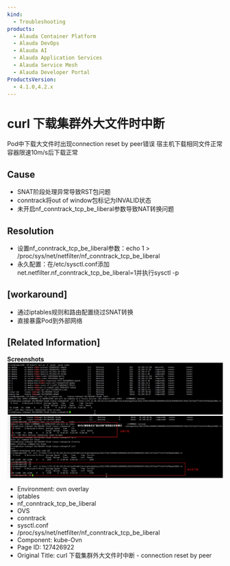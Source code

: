 ```yaml
---
kind:
  - Troubleshooting
products:
  - Alauda Container Platform
  - Alauda DevOps
  - Alauda AI
  - Alauda Application Services
  - Alauda Service Mesh
  - Alauda Developer Portal
ProductsVersion:
  - 4.1.0,4.2.x
---
```

<!-- A type of document that involves encountering a fault, diagnosing it, performing root cause analysis, and providing solutions. -->

# curl 下载集群外大文件时中断

Pod中下载大文件时出现connection reset by peer错误 宿主机下载相同文件正常 容器限速10m/s后下载正常

## Cause
- SNAT阶段处理异常导致RST包问题
- conntrack将out of window包标记为INVALID状态
- 未开启nf_conntrack_tcp_be_liberal参数导致NAT转换问题

## Resolution
- 设置nf_conntrack_tcp_be_liberal参数：echo 1 > /proc/sys/net/netfilter/nf_conntrack_tcp_be_liberal
- 永久配置：在/etc/sysctl.conf添加net.netfilter.nf_conntrack_tcp_be_liberal=1并执行sysctl -p

## [workaround]
- 通过iptables规则和路由配置绕过SNAT转换
- 直接暴露Pod到外部网络

## [Related Information]
**Screenshots**
![](assets/curl-xia-zai-ji-qun-wai-da-wen-jian-shi-zhong-duan-connection-reset-by-peer/image2022-10-24_11-52-17.png)
![](assets/curl-xia-zai-ji-qun-wai-da-wen-jian-shi-zhong-duan-connection-reset-by-peer/image2022-10-24_11-53-50.png)
- Environment: ovn overlay
- iptables
- nf_conntrack_tcp_be_liberal
- OVS
- conntrack
- sysctl.conf
- /proc/sys/net/netfilter/nf_conntrack_tcp_be_liberal
- Component: kube-Ovn
- Page ID: 127426922
- Original Title: curl 下载集群外大文件时中断 - connection reset by peer
